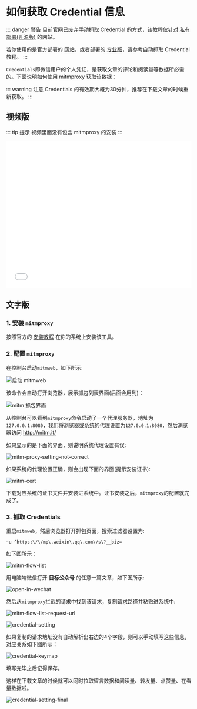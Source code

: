 # 如何获取 Credential 信息

::: danger 警告
目前官网已废弃手动抓取 Credential 的方式，该教程仅针对 [私有部署(开源版)](./private-deploy) 的网站。

若你使用的是官方部署的 [网站](https://exporter.wxdown.online)，或者部署的 [专业版](./docker-deploy)，请参考自动抓取 Credential 教程。
:::

`Credentials`即微信用户的个人凭证，是获取文章的评论和阅读量等数据所必需的。下面说明如何使用 [mitmproxy](https://mitmproxy.org/) 获取该数据：

::: warning 注意
Credentials 的有效期大概为30分钟，推荐在下载文章的时候重新获取。
:::

## 视频版

::: tip 提示
视频里面没有包含 mitmproxy 的安装
:::

<iframe src="//player.bilibili.com/player.html?isOutside=true&aid=114175179296703&bvid=BV1hoQeYWEf4&cid=28905639284&p=1" scrolling="no" border="0" frameborder="no" framespacing="0" allowfullscreen="true" style="width:100%;height:400px;"></iframe>

## 文字版

### 1. 安装 `mitmproxy`

按照官方的 [安装教程](https://docs.mitmproxy.org/stable/overview-installation/) 在你的系统上安装该工具。

### 2. 配置 `mitmproxy`

在控制台启动`mitmweb`，如下所示:

![启动 mitmweb](../assets/credentials/mitmweb.png)

该命令会自动打开浏览器，展示抓包列表界面(后面会用到)：

![mitm 抓包界面](../assets/credentials/mitm-flow-list-init.png)

从控制台可以看到`mitmproxy`命令启动了一个代理服务器，地址为`127.0.0.1:8080`，我们将浏览器或系统的代理设置为`127.0.0.1:8080`，然后浏览器访问 http://mitm.it/

如果显示的是下面的界面，则说明系统代理设置有误:

![mitm-proxy-setting-not-correct](../assets/credentials/mitm-proxy-setting-not-correct.png)

如果系统的代理设置正确，则会出现下面的界面(提示安装证书):

![mitm-cert](../assets/credentials/mitm-cert.png)

下载对应系统的证书文件并安装进系统中。证书安装之后，`mitmproxy`的配置就完成了。

### 3. 抓取 Credentials

重启`mitmweb`，然后浏览器打开抓包页面，搜索过滤器设置为:
```
~u ^https:\/\/mp\.weixin\.qq\.com\/s\?__biz=
```

如下图所示：

![mitm-flow-list](../assets/credentials/mitm-flow-list.png)


用电脑端微信打开 **目标公众号** 的任意一篇文章，如下图所示:

![open-in-wechat](../assets/credentials/open-in-wechat.png)


然后从`mitmproxy`拦截的请求中找到该请求，复制请求路径并粘贴进系统中:

![mitm-flow-list-request-url](../assets/credentials/mitm-flow-list-request-url.png)

![credential-setting](../assets/credentials/credential-setting.png)

如果复制的请求地址没有自动解析出右边的4个字段，则可以手动填写这些信息，对应关系如下图所示：

![credential-keymap](../assets/credentials/credential-keymap.png)

填写完毕之后记得保存。

这样在下载文章的时候就可以同时拉取留言数据和阅读量、转发量、点赞量、在看量数据啦。

![credential-setting-final](../assets/credentials/credential-setting-final.png)
